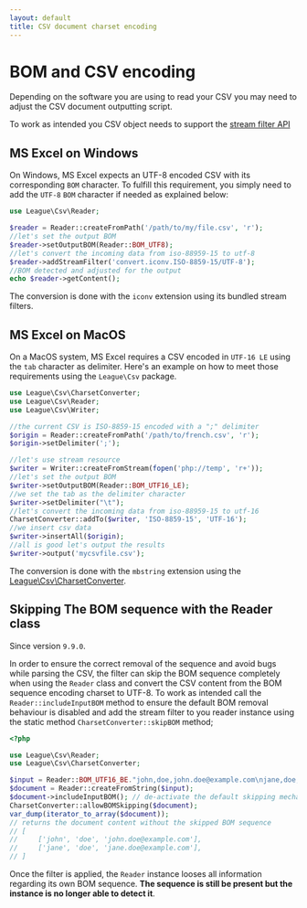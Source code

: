 ```yaml
---
layout: default
title: CSV document charset encoding
---
```


# BOM and CSV encoding

Depending on the software you are using to read your CSV you may need to adjust the CSV document outputting script.

<p class="message-warning">To work as intended you CSV object needs to support the <a href="/9.0/connections/filters/">stream filter API</a></p>

## MS Excel on Windows

On Windows, MS Excel expects an UTF-8 encoded CSV with its corresponding `BOM` character. To fulfill this requirement, you simply need to add the `UTF-8` `BOM` character if needed as explained below:

```php
use League\Csv\Reader;

$reader = Reader::createFromPath('/path/to/my/file.csv', 'r');
//let's set the output BOM
$reader->setOutputBOM(Reader::BOM_UTF8);
//let's convert the incoming data from iso-88959-15 to utf-8
$reader->addStreamFilter('convert.iconv.ISO-8859-15/UTF-8');
//BOM detected and adjusted for the output
echo $reader->getContent();
```

<p class="message-info">The conversion is done with the <code>iconv</code> extension using its bundled stream filters.</p>

## MS Excel on MacOS

On a MacOS system, MS Excel requires a CSV encoded in `UTF-16 LE` using the `tab` character as delimiter. Here's an example on how to meet those requirements using the `League\Csv` package.

```php
use League\Csv\CharsetConverter;
use League\Csv\Reader;
use League\Csv\Writer;

//the current CSV is ISO-8859-15 encoded with a ";" delimiter
$origin = Reader::createFromPath('/path/to/french.csv', 'r');
$origin->setDelimiter(';');

//let's use stream resource
$writer = Writer::createFromStream(fopen('php://temp', 'r+'));
//let's set the output BOM
$writer->setOutputBOM(Reader::BOM_UTF16_LE);
//we set the tab as the delimiter character
$writer->setDelimiter("\t");
//let's convert the incoming data from iso-88959-15 to utf-16
CharsetConverter::addTo($writer, 'ISO-8859-15', 'UTF-16');
//we insert csv data
$writer->insertAll($origin);
//all is good let's output the results
$writer->output('mycsvfile.csv');
```

<p class="message-info">The conversion is done with the <code>mbstring</code> extension using the <a href="/9.0/converter/charset/">League\Csv\CharsetConverter</a>.</p>

## Skipping The BOM sequence with the Reader class

<p class="message-info">Since version <code>9.9.0</code>.</p>

In order to ensure the correct removal of the sequence and avoid bugs while parsing the CSV, the filter can skip the
BOM sequence completely when using the `Reader` class and convert the CSV content from the BOM sequence encoding charset
to UTF-8. To work as intended call the `Reader::includeInputBOM` method to ensure the default BOM removal behaviour is disabled
and add the stream filter to you reader instance using the static method `CharsetConverter::skipBOM` method;

```php
<?php

use League\Csv\Reader;
use League\Csv\CharsetConverter;

$input = Reader::BOM_UTF16_BE."john,doe,john.doe@example.com\njane,doe,jane.doe@example.com\n";
$document = Reader::createFromString($input);
$document->includeInputBOM(); // de-activate the default skipping mechanism
CharsetConverter::allowBOMSkipping($document);
var_dump(iterator_to_array($document));
// returns the document content without the skipped BOM sequence 
// [
//     ['john', 'doe', 'john.doe@example.com'],
//     ['jane', 'doe', 'jane.doe@example.com'],
// ]
```

<p class="message-warning">Once the filter is applied, the <code>Reader</code> instance looses all information regarding its
own BOM sequence. <strong>The sequence is still be present but the instance is no longer able to detect it</strong>.</p>
